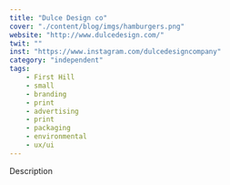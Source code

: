 ```yaml
---
title: "Dulce Design co"
cover: "./content/blog/imgs/hamburgers.png"
website: "http://www.dulcedesign.com/"
twit: ""
inst: "https://www.instagram.com/dulcedesigncompany"
category: "independent"
tags:
    - First Hill
    - small
    - branding
    - print
    - advertising
    - print
    - packaging
    - environmental
    - ux/ui
---
```


Description
